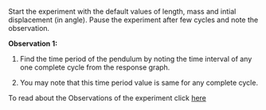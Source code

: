 Start the experiment with the default values of length, mass and intial displacement (in angle). Pause the experiment after few cycles and note the observation.

**Observation 1:**
1. Find the time period of the pendulum by noting the time interval of any one complete cycle from the response graph.

2. You may note that this time period value is same for any complete cycle. 

To read about the Observations of the experiment click [here](docs/1.manual.pdf)
